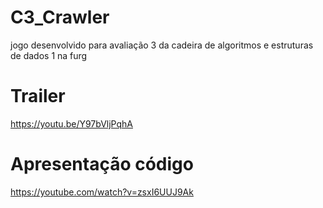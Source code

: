 # C3_Crawler
jogo desenvolvido para avaliação 3 da cadeira de algoritmos e estruturas de dados 1 na furg

# Trailer
https://youtu.be/Y97bVljPqhA

# Apresentação código

https://youtube.com/watch?v=zsxI6UUJ9Ak
